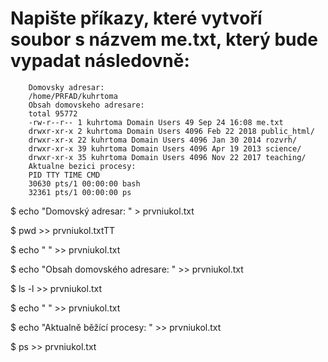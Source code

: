 # Napište příkazy, které vytvoří soubor s názvem me.txt, který bude vypadat následovně:

        Domovsky adresar:
        /home/PRFAD/kuhrtoma
        Obsah domovskeho adresare:
        total 95772
        -rw-r--r-- 1 kuhrtoma Domain Users 49 Sep 24 16:08 me.txt
        drwxr-xr-x 2 kuhrtoma Domain Users 4096 Feb 22 2018 public_html/
        drwxr-xr-x 22 kuhrtoma Domain Users 4096 Jan 30 2014 rozvrh/
        drwxr-xr-x 39 kuhrtoma Domain Users 4096 Apr 19 2013 science/
        drwxr-xr-x 35 kuhrtoma Domain Users 4096 Nov 22 2017 teaching/
        Aktualne bezici procesy:
        PID TTY TIME CMD
        30630 pts/1 00:00:00 bash
        32361 pts/1 00:00:00 ps

$ echo "Domovský adresar: " > prvniukol.txt

$ pwd >> prvniukol.txtTT

$ echo "  " >> prvniukol.txt

$ echo "Obsah domovského adresare: " >> prvniukol.txt

$ ls -l >> prvniukol.txt

$ echo "  " >> prvniukol.txt

$ echo "Aktualně běžící procesy:  " >> prvniukol.txt

$ ps >> prvniukol.txt
